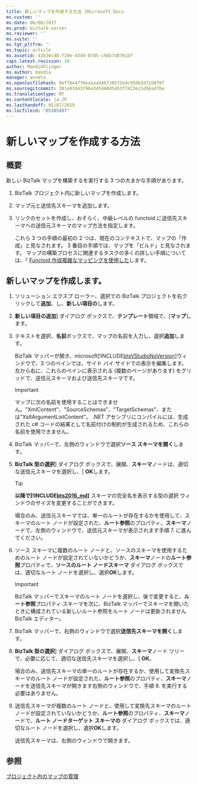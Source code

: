 ```yaml
---
title: 新しいマップを作成する方法 |Microsoft Docs
ms.custom: ''
ms.date: 06/08/2017
ms.prod: biztalk-server
ms.reviewer: ''
ms.suite: ''
ms.tgt_pltfrm: ''
ms.topic: article
ms.assetid: 43b36cd8-f28e-4349-87d5-c94b7d8761bf
caps.latest.revision: 10
author: MandiOhlinger
ms.author: mandia
manager: anneta
ms.openlocfilehash: 9eff8e4776ea1ead46f28572e4c950b3d72d970f
ms.sourcegitcommit: 381e83d43796a345488d54b3f7413e11d56ad7be
ms.translationtype: MT
ms.contentlocale: ja-JP
ms.lasthandoff: 05/07/2019
ms.locfileid: "65385497"
---
```

# <a name="how-to-create-new-maps"></a>新しいマップを作成する方法

## <a name="overview"></a>概要
新しい BizTalk マップを構築するを実行する 3 つの大まかな手順があります。  
  
1. BizTalk プロジェクト内に新しいマップを作成します。  
  
2. マップ元と送信先スキーマを追加します。  
  
3. リンクのセットを作成し、おそらく、中級レベルの functoid に送信先スキーマへの送信元スキーマのマップ方法を指定します。  
  
   これら 3 つの手順の最初の 2 つは、現在のコンテキストで、マップの「作成」と見なされます。 3 番目の手順では、マップを「ビルド」と見なされます。 マップの構築プロセスに関連するタスクの多くの詳しい手順については、「 [Functoid 作成複雑なマッピングを使用した](../core/using-functoids-to-create-more-complex-mappings.md)します。  
  
## <a name="create-a-new-map"></a>新しいマップを作成します。 
  
1. ソリューション エクスプ ローラー、選択での BizTalk プロジェクトを右クリックして**追加**、し、**新しい項目の**します。  
  
2. **新しい項目の追加**] ダイアログ ボックスで、**テンプレート**領域で、[**マップ**します。  
  
3. テキストを選択、**名前**ボックスで、マップの名前を入力し、選択**追加**します。  
  
    BizTalk マッパーが開き、microsoft[!INCLUDE[btsVStudioNoVersion](../includes/btsvstudionoversion-md.md)]ウィンドウで、3 つのペインでは、サイド バイ サイドでの表示を編集します。 左から右に、これらのペインに表示される (複数のページがあります) をグリッドで、送信元スキーマおよび送信先スキーマです。  
  
   > [!IMPORTANT]
   >  マップに次の名前を使用することはできません。"XmlContent"、"SourceSchemas"、"TargetSchemas"、または"XsltArgumentListContent"。 .NET アセンブリにコンパイルには、生成された c# コードの結果として名前付けの制約が生成されるため、これらの名前を使用できません。  
  
4. BizTalk マッパーで、左側のウィンドウで選択**ソース スキーマを開く**します。  
  
5. **BizTalk 型の選択**] ダイアログ ボックスで、展開、**スキーマ**ノードは、適切な送信元スキーマを選択し、[ **OK**します。  

   > [!TIP]
   > **以降で[!INCLUDE[bts2016_md](../includes/bts2016-md.md)]** スキーマの完全名を表示する型の選択 ウィンドウのサイズを変更することができます。
  
    場合のみ、送信元スキーマでは、単一のルートが存在するかを使用して、スキーマのルート ノードが設定された、**ルート参照**のプロパティ、**スキーマ**ノードで、左側のウィンドウで、送信元スキーマが表示されます手順 7. に進んでください。  
  
6. ソース スキーマに複数のルート ノードと、ソースのスキーマを使用するためのルート ノードが設定されていないかどうか、**スキーマ**ノードの**ルート参照**プロパティで、**ソースのルート ノードスキーマ** ダイアログ ボックスでは、適切なルート ノードを選択し、選択**OK**します。  
  
   > [!IMPORTANT]
   >  BizTalk マッパーでスキーマのルート ノードを選択し、後で変更すると、**ルート参照**プロパティ スキーマを次に、BizTalk マッパーでスキーマを開いたときに構成されている新しいルート参照をルート ノードは更新されませんBizTalk エディター。  
  
7. BizTalk マッパーで、右側のウィンドウで選択**送信先スキーマを開く**します。  
  
8. **BizTalk 型の選択**] ダイアログ ボックスで、展開、**スキーマ**ノード ツリーで、必要に応じて、適切な送信先スキーマを選択し、[ **OK**。  
  
    場合のみ、送信先スキーマの単一のルートが存在するか、使用して変換先スキーマのルート ノードが設定された、**ルート参照**のプロパティ、**スキーマ**ノードを送信先スキーマが開きます右側のウィンドウで、手順 9. を実行する必要はありません。  
  
9. 送信先スキーマが複数のルート ノードと、使用して変換先スキーマのルート ノードが設定されていないかどうか、**ルート参照**のプロパティ、**スキーマ**ノードで、**ルート ノードターゲット スキーマの** ダイアログ ボックスでは、適切なルート ノードを選択し、選択**OK**します。  
  
     送信先スキーマは、右側のウィンドウで開きます。  
  
## <a name="see-also"></a>参照  
 [プロジェクト内のマップの管理](../core/managing-maps-within-projects.md)